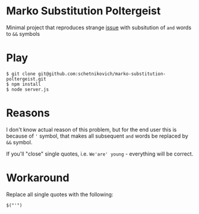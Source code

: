 # Marko Substitution Poltergeist

Minimal project that reproduces strange [issue](https://github.com/raptorjs/marko/issues/60) with subsitution of `and` words to `&&` symbols

# Play

    $ git clone git@github.com:schetnikovich/marko-substitution-poltergeist.git
    $ npm install
    $ node server.js
    
# Reasons

I don't know actual reason of this problem, but for the end user this is because of `'` symbol, that
makes all subsequent `and` words be replaced by `&&` symbol.

If you'll "close" single quotes, i.e. `We'are' young` - everything will be correct.

# Workaround

Replace all single quotes with the following:

    $("'")